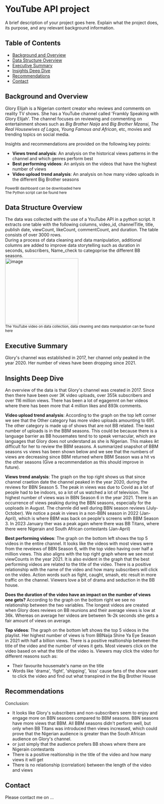 # YouTube API project
A brief description of your project goes here. Explain what the project does, its purpose, and any relevant background information.

## Table of Contents

- [Background and Overview](#BackgroundandOverview)
- [Data Structure Overview](#DataStructureOverview)
- [Executive Summary](#ExecutiveSummary)
- [Insights Deep Dive](#InsightsDeepDive)
- [Recommendations](#Recommendations)
- [Contact](#contact)

## Background and Overview

Glory Elijah is a Nigerian content creator who reviews and comments on reality TV shows. She has a YouTube channel called 'Framkly Speaking with Glory Elijah'. The channel focuses on reviewing and commenting on entertainment shows such as _Big Brother Naija_ and _Big Brother Mzansi_, _The Real Housewives of Lagos_, _Young Famous and African_, etc, movies and trending topics on social media.

Insights and recommendations are provided on the following key points:

- **Views trend analysis**: An analysis on the historical views patterns in the channel and which genres perform best
- **Best performing videos**: An anlysis on the videos that have the highest number of views
- **Video upload trend analysis**: An analysis on how many video uploads in the different Big Brother seasons

<sub>PowerBI dashboard can be downloaded here</sub><br/>
<sub>The Python script can be found here</sub><br/>

## Data Structure Overview

The data was collected with the use of a YouTube API in a python script. It extracts one table with the following columns, video_id, channelTitle, title, publish date, viewCount, likeCount, commentCount, and duration. The table consists of over 3000 rows.</br>
During a process of data cleaning and data manipulation, additional columns are added to improve data storytelling such as duration in seconds, subscribers, Name_check to categoprise the different BB seasons.</br>
<img width="239" height="216" alt="image" src="https://github.com/user-attachments/assets/1b1a3c74-82d9-4008-8b75-acef226869e1" /><br/>
<sub>The YouTube video on data collection, data cleaning and data manipulation can be found here</sub><br/>

## Executive Summary

Glory's channel was established in 2017, her channel only peaked in the year 2020. Her number of views have been dropping since 2021. 

## Insights Deep Dive


An overview of the data is that Glory's channel was created in 2017. Since then there have been over 3K video uploads, over 355k subscribers and over 116 million views. There has been a lot of egagemnt on her videos where there has been more that 4 million likes and 893k comments.</br>

**Video upload trend analysis**: According to the graph on the top left corner we see that the Other category has more video uploads amounting to 691. The other category is made up of shows that are not BB related. The least number of uploads is in the BBM seasons. This could be because there is a language barrier as BB housemates tend to to speak vernacular, which are languages that Glory does not understand as she is Nigerian. This makes ikt difficult for her to review the BBM seasons. A summarized snapshot of BBM seasons vs views has been shown below and we see that the numbers of views are decreasing since BBM returned where BBM Season was a hit vs the other seasons (Give a recommendation as this should improve in future).</br>

**Views trend analysis**: The graph on the top right shows us that since channel craetion date the channel peaked in the year 2020, during the reviews for BBN Season 5. The peak in views was due to Covid as a lot of people had to be indoors, so a lot of us watched a lot of television. The highest number of views was in BBN Season 6 in the year 2021. There is an occurrence of views peaking during the BBN seasons, especially for the uoploads in August. The channle did well during BBN season reviews (July-October). We notice a peak in views in a non-BBN season in 2022 (Jan-April), which is where BBM was back on people's screens with BBM Season 3. In 2023 January ther was a peak again where there was BB Titans, where there were Nigerain and South African contestants (Jan-April)</br>

**Best performing videos**: The graph on the bottom left shows the top 5 videos in the entire channel. It looks like the videos with most views were from the reveiews of BBN Season 6, with the top video having over half a million views. This also aligns with the top right graph where we see most viewCounts in the year 2021. It is also evident in the graph that the best performing videos are related to the title of the video. There is a positive relationship with the name of the video and how many subscribers will click on the video. Action words such as fight, caught, smash, etc result in more traffic on the channel. Viewers love a bit of drama and seduction in the BB house.

**Does the duration of the video have an impact on the number of views one gets?** According to the graph on the bottom right we see no relationship between the two variables. The longest videos are created when Glory does reviews on BB reunions and their average views is low at 36k. Whereas on average her videos are between 1k-2k seconds she gets a fair amount of views on average. 

**Top videos**: The graph on the bottom left shows the top 5 videos in the playlist. Her highest number of views is from BBNaija Shine Ya Eye Season in 2021 with half a billion views. There is a positive realtionship between the title of the video and the number of views it gets. Most viewers click on the video based on what the title of the video is. Viewers may click the video for different reasons such as:
- Their favourite housemate's name on the title
- Words like 'drama', 'fight', 'shipping', 'kiss' cause fans of the show want to click the video and find out what transpired in the Big Brother House


## Recommendations

Conclusion:
- It looks like Glory's subscribers and non-subscribers seem to enjoy and engage more on BBN seasons compared to BBM seasons. BBN seasons have more views that BBM. All BBM seasons didn't perform well, but only when BB Titans was introduced then views increased, which could prove that the Nigerian audience is greater than the South African audience on Glory's channel.
- or just simply that the audience prefers BB shows where there are Nigerain contestants
- There is a positive realtionship in the title of the video and how many views it will get
- There is no relationship (correlation) between the length of the video and views

## Contact

Please contact me on ...

